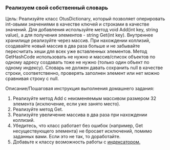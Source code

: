 <h3>Реализуем свой собственный словарь</h3>

Цель:
Реализуйте класс OtusDictionary, который позволяет оперировать int-овыми значениями в качестве ключей и строками в качестве значений. Для добавления используйте метод void Add(int key, string value), а для получения элементов - string Get(int key). Внутреннее хранилище реализуйте через массив. При нахождении коллизий, создавайте новый массив в два раза больше и не забывайте пересчитать хеши для всех уже вставленных элементов. Метод GetHashCode использовать не нужно и массив/список объектов по одному адресу создавать тоже не нужно (только один объект по одному индексу). Словарь не должен давать сохранить null в качестве строки, соответственно, проверять заполнен элемент или нет можно сравнивая строку с null.

Описание/Пошаговая инструкция выполнения домашнего задания:

<ol>
<li>Реализуйте метод Add с неизменяемым массивом размером 32 элемента (исключение, если уже занято место).</li>
<li>Реализуйте метод Get.</li>
<li>Реализуйте увеличение массива в два раза при нахождении коллизий.</li>
<li>Убедитесь, что класс работает без ошибок (например, Get несуществующего элемента) не бросает исключений, помимо заданных вами. Если это не так, то доработайте.</li>
<li>Добавьте к классу возможность работы с <a href="https://otus.ru/learning/183075/">индексатором.</a></li>
</ol>
